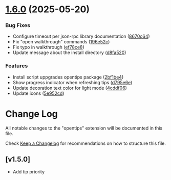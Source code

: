 # [1.6.0](https://github.com/kgilpin/opentips-vscode/compare/v1.5.0...v1.6.0) (2025-05-20)


### Bug Fixes

* Configure timeout per json-rpc library documentation ([8670c64](https://github.com/kgilpin/opentips-vscode/commit/8670c64227226af8fe3d9a01ec30c971cd5fb821))
* Fix "open walkthrough" commands ([196e52c](https://github.com/kgilpin/opentips-vscode/commit/196e52c234ef2c273fbdc795fd26d35786382cec))
* Fix typo in walkthrough ([ef78ce8](https://github.com/kgilpin/opentips-vscode/commit/ef78ce8347287da3c74dcb5ea20d2f9d5e059bf8))
* Update message about the install directory ([d8fa520](https://github.com/kgilpin/opentips-vscode/commit/d8fa5205e44b6c6e8ad43392d25683587f13b857))


### Features

* Install script uppgrades opentips package ([2bf1be4](https://github.com/kgilpin/opentips-vscode/commit/2bf1be4a4f84554da3bfdaaa5b75440ca2dd38c6))
* Show progress indicator when refreshing tips ([d795e6e](https://github.com/kgilpin/opentips-vscode/commit/d795e6e768e30605c0a9dcd175f95fc7cfd867d7))
* Update decoration text color for light mode ([4cddf06](https://github.com/kgilpin/opentips-vscode/commit/4cddf066fd4e46060bca8f98a38f23688ada8839))
* Update icons ([5e952cd](https://github.com/kgilpin/opentips-vscode/commit/5e952cd22d6fec0ec899704bbf892b40293e9152))

# Change Log

All notable changes to the "opentips" extension will be documented in this file.

Check [Keep a Changelog](http://keepachangelog.com/) for recommendations on how to structure this file.

## [v1.5.0]

- Add tip priority
